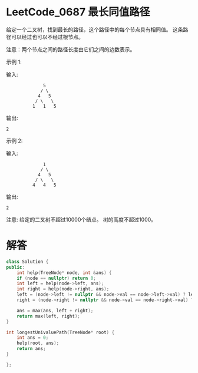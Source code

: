# LeetCode_0687 最长同值路径
给定一个二叉树，找到最长的路径，这个路径中的每个节点具有相同值。 这条路径可以经过也可以不经过根节点。

注意：两个节点之间的路径长度由它们之间的边数表示。

示例 1:

输入:
```
              5
             / \
            4   5
           / \   \
          1   1   5
```
输出:
```
2
```
示例 2:

输入:
```
              1
             / \
            4   5
           / \   \
          4   4   5
```          
输出:
```
2
```
注意: 给定的二叉树不超过10000个结点。 树的高度不超过1000。

# 解答

```C++
class Solution {
public:
    int help(TreeNode* node, int &ans) {
    if (node == nullptr) return 0;
    int left = help(node->left, ans);
    int right = help(node->right, ans);
    left = (node->left != nullptr && node->val == node->left->val) ? left + 1 : 0;
    right = (node->right != nullptr && node->val == node->right->val) ? right + 1 : 0;

    ans = max(ans, left + right);
    return max(left, right);
}

int longestUnivaluePath(TreeNode* root) {
    int ans = 0;
    help(root, ans);
    return ans;
}

};
```